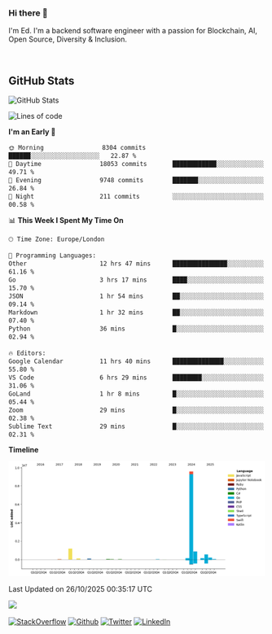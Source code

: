 ### Hi there 👋
 I'm Ed. I'm a backend software engineer with a passion for Blockchain, AI, Open Source, Diversity & Inclusion.

<br />

<h2>GitHub Stats</h2>
<p><img src="https://github-readme-stats.vercel.app/api?username=echarrod&amp;show_icons=true" alt="GitHub Stats"></p>

<!--START_SECTION:waka-->
![Lines of code](https://img.shields.io/badge/From%20Hello%20World%20I%27ve%20Written-13.1%20million%20lines%20of%20code-blue)

**I'm an Early 🐤** 

```text
🌞 Morning                8304 commits        ██████░░░░░░░░░░░░░░░░░░░   22.87 % 
🌆 Daytime                18053 commits       ████████████░░░░░░░░░░░░░   49.71 % 
🌃 Evening                9748 commits        ███████░░░░░░░░░░░░░░░░░░   26.84 % 
🌙 Night                  211 commits         ░░░░░░░░░░░░░░░░░░░░░░░░░   00.58 % 
```


📊 **This Week I Spent My Time On** 

```text
🕑︎ Time Zone: Europe/London

💬 Programming Languages: 
Other                    12 hrs 47 mins      ███████████████░░░░░░░░░░   61.16 % 
Go                       3 hrs 17 mins       ████░░░░░░░░░░░░░░░░░░░░░   15.70 % 
JSON                     1 hr 54 mins        ██░░░░░░░░░░░░░░░░░░░░░░░   09.14 % 
Markdown                 1 hr 32 mins        ██░░░░░░░░░░░░░░░░░░░░░░░   07.40 % 
Python                   36 mins             █░░░░░░░░░░░░░░░░░░░░░░░░   02.94 % 

🔥 Editors: 
Google Calendar          11 hrs 40 mins      ██████████████░░░░░░░░░░░   55.80 % 
VS Code                  6 hrs 29 mins       ████████░░░░░░░░░░░░░░░░░   31.06 % 
GoLand                   1 hr 8 mins         █░░░░░░░░░░░░░░░░░░░░░░░░   05.44 % 
Zoom                     29 mins             █░░░░░░░░░░░░░░░░░░░░░░░░   02.38 % 
Sublime Text             29 mins             █░░░░░░░░░░░░░░░░░░░░░░░░   02.31 % 
```

**Timeline**

![Lines of Code chart](https://raw.githubusercontent.com/echarrod/echarrod/main/assets/bar_graph.png)


 Last Updated on 26/10/2025 00:35:17 UTC
<!--END_SECTION:waka-->

![](https://komarev.com/ghpvc/?username=echarrod)

<p>
<a href="https://stackoverflow.com/users/1014632/ech" target="_blank"><img alt="StackOverflow" src="https://img.shields.io/badge/-Stackoverflow-FE7A16?style=for-the-badge&logo=stack-overflow&logoColor=white" /></a> 
<a href="https://github.com/echarrod" target="_blank"><img alt="Github" src="https://img.shields.io/badge/GitHub-%2312100E.svg?&style=for-the-badge&logo=Github&logoColor=white" /></a> 
<a href="https://twitter.com/e_harrod" target="_blank"><img alt="Twitter" src="https://img.shields.io/badge/twitter-%231DA1F2.svg?&style=for-the-badge&logo=twitter&logoColor=white" /></a> 
<a href="https://www.linkedin.com/in/ed-harrod" target="_blank"><img alt="LinkedIn" src="https://img.shields.io/badge/linkedin-%230077B5.svg?&style=for-the-badge&logo=linkedin&logoColor=white" /></a>
